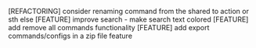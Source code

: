 [REFACTORING] consider renaming command from the shared to action or sth else 
[FEATURE] improve search - make search text colored
[FEATURE] add remove all commands functionality
[FEATURE] add export commands/configs in a zip file feature
